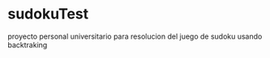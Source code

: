 # sudokuTest
proyecto personal universitario para resolucion del juego de sudoku usando backtraking
